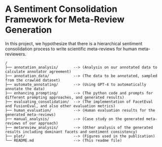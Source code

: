 # A Sentiment Consolidation Framework for Meta-Review Generation

In this project, we hypothesize that there is a hierarchical sentiment consolidation process to write scientific meta-reviews for human meta-reviewers.

```
/
├── annotation_analysis/       --> (Analysis on our annotated data to calculate annotator agreement)
├── annotation_data/           --> (The data to be annotated, sampled from the crawled dataset)
├── automate_annotating/       --> (Using GPT-4 to automatically annotate the data)
├── enhancing_prompting/       --> (The python code and prompts for different prompting approaches, and generated results)
├── evaluating_consolidation/  --> (The implementation of FacetEval and FusionEval, and also other evaluation metrics)
├── human_evaluation/          --> (Human evaluation results for the generated meta-reviews)
├── manual_analysis/           --> (Case study on the generated meta-reviews of our approach)   
├── metareview_analysis/       --> (Other analysis of the generated results including dominant facets and sentiment consistency)
├── plot/                      --> (Figures used in the publication)
└── README.md                  --> (This readme file)
```


